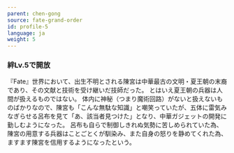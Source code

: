 ```yaml
---
parent: chen-gong
source: fate-grand-order
id: profile-5
language: ja
weight: 5
---
```


### 絆Lv.5で開放

『Fate』世界において、出生不明とされる陳宮は中華最古の文明・夏王朝の末裔であり、その文献と技術を受け継いだ技師だった。
とはいえ夏王朝の兵器は人間が扱えるものではない。
体内に神秘（つまり魔術回路）がないと扱えないものばかりなので、陳宮も「こんな無駄な知識」と嘲笑っていたが、五体に雷気みなぎらせる呂布を見て「あ、該当者見つけた」となり、中華ガジェットの開発に勤しむようになった。
呂布も自らで制御しきれぬ気勢に苦しめられていた為、陳宮の用意する兵器はことごとくが馴染み、また自身の怒りを静めてくれた為、ますます陳宮を信用するようになったという。
